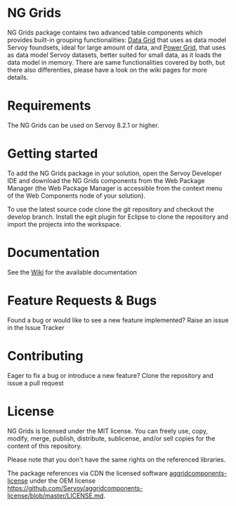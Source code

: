 # NG Grids

NG Grids package contains two advanced table components which provides built-in grouping functionalities: [Data Grid](https://github.com/Servoy/aggridcomponents/wiki/Data-Grid) that uses as data model Servoy foundsets, ideal for large amount of data, and [Power Grid](https://github.com/Servoy/aggridcomponents/wiki/Power-Grid), that uses as data model Servoy datasets, better suited for small data, as it loads the data model in memory. There are same functionalities covered by both, but there also differenties, please have a look on the wiki pages for more details.

# Requirements

The NG Grids can be used on Servoy 8.2.1 or higher.

# Getting started

To add the NG Grids package in your solution, open the Servoy Developer IDE and download the NG Grids components from the Web Package Manager (the Web Package Manager is accessible from the context menu of the Web Components node of your solution).

To use the latest source code clone the git repository and checkout the develop branch. Install the egit plugin for Eclipse to clone the repository and import the projects into the workspace.

# Documentation

See the [Wiki](https://github.com/Servoy/aggridcomponents/wiki) for the available documentation

# Feature Requests & Bugs

Found a bug or would like to see a new feature implemented? Raise an issue in the Issue Tracker

# Contributing

Eager to fix a bug or introduce a new feature? Clone the repository and issue a pull request

# License

NG Grids is licensed under the MIT license. You can freely use, copy, modify, merge, publish, distribute, sublicense, and/or sell copies for the content of this repository.

Please note that you don't have the same rights on the referenced libraries.

The package references via CDN the licensed software [aggridcomponents-license](https://github.com/Servoy/aggridcomponents-license) under the OEM license https://github.com/Servoy/aggridcomponents-license/blob/master/LICENSE.md.
